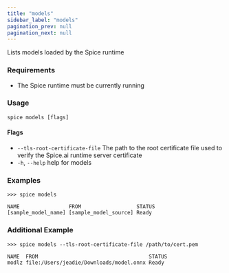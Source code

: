 ```yaml
---
title: "models"
sidebar_label: "models"
pagination_prev: null
pagination_next: null
---
```


Lists models loaded by the Spice runtime

### Requirements

- The Spice runtime must be currently running

### Usage

```shell
spice models [flags]
```

#### Flags

- `--tls-root-certificate-file` The path to the root certificate file used to verify the Spice.ai runtime server certificate
- `-h`, `--help` help for models

### Examples

```shell
>>> spice models

NAME                FROM                  STATUS
[sample_model_name] [sample_model_source] Ready
```

### Additional Example

```shell
>>> spice models --tls-root-certificate-file /path/to/cert.pem

NAME  FROM                                    STATUS
modlz file:/Users/jeadie/Downloads/model.onnx Ready
```
